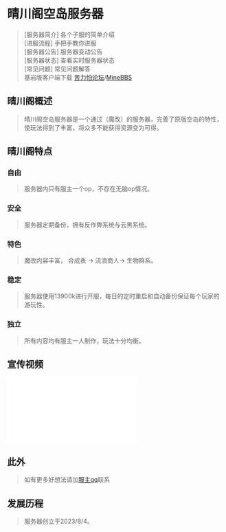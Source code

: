 # 晴川阁空岛服务器

> [服务器简介] 各个子服的简单介绍<br>
> [进服流程] 手把手教你进服<br>
> [服务器公告] 服务器变动公告<br>
> [服务器状态] 查看实时服务器状态<br>
> [常见问题] 常见问题解答<br>
> 基岩版客户端下载 [苦力怕论坛](https://klpbbs.com/)/[MineBBS](https://www.minebbs.com/)<br>

## 晴川阁概述
> 晴川阁空岛服务器是一个通过（魔改）的服务器，完善了原版空岛的特性，使玩法得到了丰富，将众多不能获得资源变为可得。

## 晴川阁特点
### 自由
> 服务器内只有服主一个op，不存在无脑op情况。
### 安全
> 服务器定期备份，拥有反作弊系统与云黑系统。
### 特色
> 魔改内容丰富， 合成表 -> 流浪商人-> 生物群系。
### 稳定
> 服务器使用13900k进行开服，每日的定时重启和自动备份保证每个玩家的游玩性。
### 独立
> 所有内容均有服主一人制作，玩法十分均衡。

## 宣传视频
<iframe src="//player.bilibili.com/player.html?aid=829441303&bvid=BV1Nu4y1R7Hh&cid=1226089342&page=1" scrolling="no" border="0" frameborder="no" framespacing="0" allowfullscreen="true"> </iframe>

## 此外
> 如有更多好想法请加[服主qq]()联系

## 发展历程
> 服务器创立于2023/8/4。